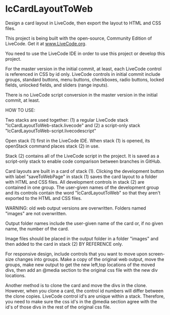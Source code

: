 # lcCardLayoutToWeb
Design a card layout in LiveCode, then export the layout to HTML and CSS files. 

This project is being built with the open-source, Community Edition of LiveCode. Get it at www.LiveCode.org. 

You need to use the LiveCode IDE in order to use this project or develop this project.

For the master version in the initial commit, at least, each LiveCode control is referenced in CSS by id only. LiveCode controls in initial commit include groups, standard buttons, menu buttons, checkboxes, radio buttons, locked fields, unlocked fields, and sliders (range inputs). 

There is no LiveCode script conversion in the master version in the initial commit, at least.

HOW TO USE: 

Two stacks are used together: (1) a regular LiveCode stack "lcCardLayoutToWeb-stack.livecode" and (2) a script-only stack "lcCardLayoutToWeb-script.livecodescript"

Open stack (1) first in the LiveCode IDE. When stack (1) is opened, its openStack command places stack (2) in use.  

Stack (2) contains all of the LiveCode script in the project. It is saved as a script-only stack to enable code comparison between branches in GitHub.

Card layouts are built in a card of stack (1). Clicking the development button with label "saveToWebPage" in stack (1) saves the card layout to a folder with HTML and CSS files. All development controls in stack (2) are contained in one group. The user-given names of the development group and its controls contain the word "lcCardLayoutToWeb" so that they aren't exported to the HTML and CSS files.

WARNING: old web output versions are overwritten. Folders named "images" are not overwritten.

Output folder names include the user-given name of the card or, if no given name, the number of the card. 

Image files should be placed in the output folder in a folder "images" and then added to the card in stack (2) BY REFERENCE only. 

For responsive design, include controls that you want to move upon screen-size changes into groups. Make a copy of the original web output, move the groups, make new output to get the new left,top locations of the moved divs, then add an @media section to the original css file with the new div locations.

Another method is to clone the card and move the divs in the clone. However, when you clone a card, the control id numbers will differ between the clone copies. LiveCode control id's are unique within a stack. Therefore, you need to make sure the css id's in the @media section agree with the id's of those divs in the rest of the original css file.

